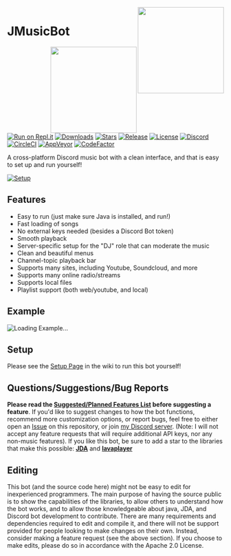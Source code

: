 <img align="right" src="https://i.imgur.com/zrE80HY.png" height="200" width="200">

# JMusicBot
<img align="right" src="https://i.imgur.com/zrE80HY.png" height="200" width="200">

[![Run on Repl.it](https://repl.it/badge/github/jagrosh/MusicBot)](https://repl.it/github/jagrosh/MusicBot)
[![Downloads](https://img.shields.io/github/downloads/jagrosh/MusicBot/total.svg)](https://github.com/jagrosh/MusicBot/releases/latest)
[![Stars](https://img.shields.io/github/stars/jagrosh/MusicBot.svg)](https://github.com/jagrosh/MusicBot/stargazers)
[![Release](https://img.shields.io/github/release/jagrosh/MusicBot.svg)](https://github.com/jagrosh/MusicBot/releases/latest)
[![License](https://img.shields.io/github/license/jagrosh/MusicBot.svg)](https://github.com/jagrosh/MusicBot/blob/master/LICENSE)
[![Discord](https://discordapp.com/api/guilds/147698382092238848/widget.png)](https://discord.gg/0p9LSGoRLu6Pet0k)<br>
[![CircleCI](https://img.shields.io/circleci/project/github/jagrosh/MusicBot/master.svg)](https://circleci.com/gh/jagrosh/MusicBot)
[![AppVeyor](https://ci.appveyor.com/api/projects/status/gdu6nyte5psj6xfk/branch/master?svg=true)](https://ci.appveyor.com/project/jagrosh/musicbot/branch/master)
[![CodeFactor](https://www.codefactor.io/repository/github/jagrosh/musicbot/badge)](https://www.codefactor.io/repository/github/jagrosh/musicbot)

A cross-platform Discord music bot with a clean interface, and that is easy to set up and run yourself!

[![Setup](http://i.imgur.com/VvXYp5j.png)](https://github.com/jagrosh/MusicBot/wiki/Setup)

## Features
  * Easy to run (just make sure Java is installed, and run!)
  * Fast loading of songs
  * No external keys needed (besides a Discord Bot token)
  * Smooth playback
  * Server-specific setup for the "DJ" role that can moderate the music
  * Clean and beautiful menus
  * Channel-topic playback bar
  * Supports many sites, including Youtube, Soundcloud, and more
  * Supports many online radio/streams
  * Supports local files
  * Playlist support (both web/youtube, and local)

## Example
![Loading Example...](https://i.imgur.com/kVtTKvS.gif)

## Setup
Please see the [Setup Page](https://github.com/jagrosh/MusicBot/wiki/Setup) in the wiki to run this bot yourself!

## Questions/Suggestions/Bug Reports
**Please read the [Suggested/Planned Features List](https://github.com/jagrosh/MusicBot/projects/1) before suggesting a feature**. If you'd like to suggest changes to how the bot functions, recommend more customization options, or report bugs, feel free to either open an [Issue](https://github.com/jagrosh/MusicBot/issues) on this repository, or join [my Discord server](https://discord.gg/0p9LSGoRLu6Pet0k). (Note: I will not accept any feature requests that will require additional API keys, nor any non-music features). If you like this bot, be sure to add a star to the libraries that make this possible: [**JDA**](https://github.com/DV8FromTheWorld/JDA) and [**lavaplayer**](https://github.com/sedmelluq/lavaplayer)

## Editing
This bot (and the source code here) might not be easy to edit for inexperienced programmers. The main purpose of having the source public is to show the capabilities of the libraries, to allow others to understand how the bot works, and to allow those knowledgeable about java, JDA, and Discord bot development to contribute. There are many requirements and dependencies required to edit and compile it, and there will not be support provided for people looking to make changes on their own. Instead, consider making a feature request (see the above section). If you choose to make edits, please do so in accordance with the Apache 2.0 License.
